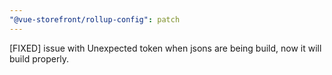 ```yaml
---
"@vue-storefront/rollup-config": patch
---
```


[FIXED] issue with Unexpected token when jsons are being build, now it will build properly.
